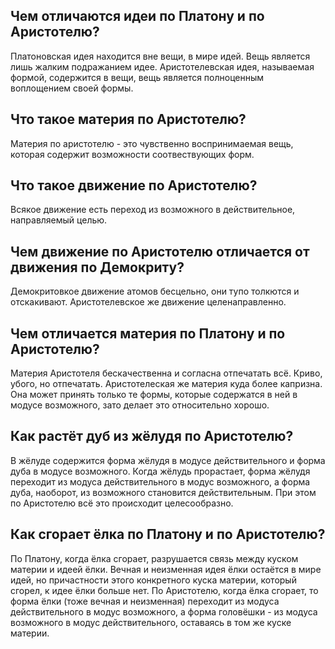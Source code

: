 ## Чем отличаются идеи по Платону и по Аристотелю?

Платоновская идея находится вне вещи, в мире идей. Вещь является лишь жалким подражанием идее.
Аристотелевская идея, называемая формой, содержится в вещи, вещь является полноценным воплощением своей формы.

## Что такое материя по Аристотелю?

Материя по аристотелю - это чувственно воспринимаемая вещь, которая содержит возможности соотвествующих форм.

## Что такое движение по Аристотелю?

Всякое движение есть переход из возможного в действительное, направляемый целью.

## Чем движение по Аристотелю отличается от движения по Демокриту?

Демокритовкое движение атомов бесцельно, они тупо толкются и отскакивают. Аристотелевское же движение целенаправленно.

## Чем отличается материя по Платону и по Аристотелю?

Материя Аристотеля бескачественна и согласна отпечатать всё. Криво, убого, но отпечатать. Аристотелеская же материя куда более капризна. Она может принять только те формы, которые содержатся в ней в модусе возможного, зато делает это относительно хорошо.

## Как растёт дуб из жёлудя по Аристотелю?

В жёлуде содержится форма жёлудя в модусе действительного и форма дуба в модусе возможного. Когда жёлудь прорастает, форма жёлудя переходит из модуса действительного в модус возможного, а форма дуба, наоборот, из возможного становится действительным. При этом по Аристотелю всё это происходит целесообразно.

## Как сгорает ёлка по Платону и по Аристотелю?

По Платону, когда ёлка сгорает, разрушается связь между куском материи и идеей ёлки. Вечная и неизменная идея ёлки остаётся в мире идей, но причастности этого конкретного куска материи, который сгорел, к идее ёлки больше нет.
По Аристотелю, когда ёлка сгорает, то форма ёлки (тоже вечная и неизменная) переходит из модуса действительного в модус возможного, а форма головёшки - из модуса возможного в модус действительного, оставаясь в том же куске материи.
